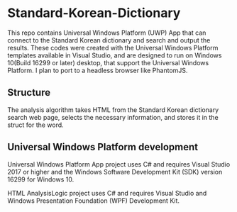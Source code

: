 # Standard-Korean-Dictionary

This repo contains Universal Windows Platform (UWP) App that can connect to the Standard Korean dictionary and search and output the results. These codes were created with the Universal Windows Platform templates available in Visual Studio, and are designed to run on Windows 10(Build 16299 or later) desktop, that support the Universal Windows Platform. I plan to port to a headless browser like PhantomJS.

## Structure
The analysis algorithm takes HTML from the Standard Korean dictionary search web page, selects the necessary information, and stores it in the struct for the word.

## Universal Windows Platform development
Universal Windows Platform App project uses C# and requires Visual Studio 2017 or higher and the Windows Software Development Kit (SDK) version 16299 for Windows 10.

HTML AnalysisLogic project uses C# and requires Visual Studio and Windows Presentation Foundation (WPF) Development Kit.
